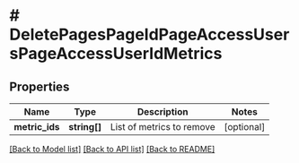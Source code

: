 # # DeletePagesPageIdPageAccessUsersPageAccessUserIdMetrics

## Properties

Name | Type | Description | Notes
------------ | ------------- | ------------- | -------------
**metric_ids** | **string[]** | List of metrics to remove | [optional]

[[Back to Model list]](../../README.md#models) [[Back to API list]](../../README.md#endpoints) [[Back to README]](../../README.md)
